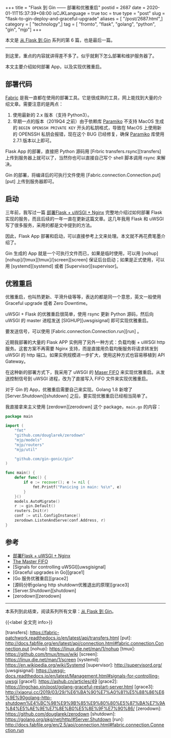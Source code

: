 +++
title = "Flask 到 Gin —— 部署和优雅重启"
postid = 2687
date = 2020-01-11T15:37:39+08:00
isCJKLanguage = true
toc = true
type = "post"
slug = "flask-to-gin-deploy-and-graceful-upgrade"
aliases = [ "/post/2687.html",]
category = [ "technology",]
tag = [ "fromto", "flask", "golang", "python", "gin", "mjp"]
+++

本文是 [从 Flask 到 Gin](/post/flask-to-gin-index/) 系列的第 6 篇，也是最后一篇。

----

到这里，重点的内容就讲得差不多了。似乎就剩下怎么部署和维护服务器了。

本文主要介绍如何部署 App，以及实现优雅重启。<!--more-->

## 部署代码

[Fabric][fabfile] 是我一直都在使用的部署工具。它是很成熟的工具，网上能找到大量的介绍文章。需要注意的是两点：

1. 使用最新的 2.x 版本（支持 Python3）。
2. 早期一点的版本（2019Q4 之前）由于依赖库 [Paramiko][271] 不支持 MacOS 生成的 `BEGIN OPENSSH PRIVATE KEY` 开头的私钥格式，导致在 MacOS 上使用新的 OPENSSH 私钥会报错，现在这个 BUG 已经修复，确保 [Paramiko][271] 库使用 2.7.1 版本以上即可。

Flask App 的部署，直接把 Python 源码用 [Frbric transfers.rsync][transfers] 上传到服务器上就可以了，当然你也可以直接自己写个 shell 脚本调用 rsync 来解决。

Gin 的部署，将编译后的可执行文件使用 [Fabric.connection.Connection.put][put] 上传到服务器即可。

## 启动

三年前，我写过一篇 [部署Flask + uWSGI + Nginx][uwsgi] 完整地介绍过如何部署 Flask 实现的服务，而且后续的一年一直在更新这篇文章。这几年我用 Flask 和 uWSGI 写了很多服务，采用的都是文中提到的方法。 

因此，Flask App 部署和启动，可以直接参考上文来处理。本文就不再花费笔墨介绍了。

Gin 生成的 App 就是一个可执行文件而已，如果是临时使用，可以用 [nohup][nohup]/[tmux][tmux]/[screen][screen] 保证后台启动；如果是正式使用，可以用 [systemd][systemd] 或者 [Supervisor][supervisor]。

## 优雅重启

优雅重启，也叫热更新、平滑升级等等，表达的都是同一个意思，英文一般使用 Graceful upgrade 或者 Zero Downtime。

uWSGI + Flask 的优雅重启很简单，使用 rsync 更新 Python 源码，然后向 uWSGI 的 master 进程发送 [SIGHUP][uwsgisignal] 即可实现优雅重启。

要发送信号，可以使用 [Fabric.connection.Connection.run][run] 。

近期我部署的大量的 Flask APP 实例用了另外一种方式：负载均衡 + uWSGI http 服务。这套方案不再需要 Nginx 支持，而是直接用负载均衡服务将请求转发到 uWSGI 的 http 端口。如果实例规模进一步扩大，使用这种方式也容易移植到 API Gateway。

在这种新的部署方式下，我采用了 uWSGI 的 [Maser FIFO][fifo] 来实现优雅重启。从发送控制信号到 uWSGI 进程，改为了直接写入 FIFO 文件来实现优雅重启。

对于 Gin 的 App，优雅重启需要自己来实现。Golang 1.8 新增了 [Server.Shutdown][shutdown] 之后，要实现优雅重启已经相当简单了。

我直接拿来主义使用 [zerdown][zerodown] 这个 package，`main.go` 的内容：

``` go
package main

import (
	"fmt"
    "github.com/douglarek/zerodown"
	"mjp/models"
	"mjp/routers"
	"mjp/util"

	"github.com/gin-gonic/gin"
)

func main() {
	defer func() {
		if e := recover(); e != nil {
			fmt.Printf("Panicing in main: %s\n", e)
		}
	}()
	models.AutoMigrate()
	r := gin.Default()
	routers.Init(r)
	conf := util.ConfigInstance()
	zerodown.ListenAndServe(conf.Address, r)
}
```

## 参考

- [部署Flask + uWSGI + Nginx][uwsgi]
- [The Master FIFO][fifo]
- [Signals for controlling uWSGI][uwsgisignal]
- [Graceful upgrades in Go][grace1]
- [Go 服务优雅重启][grace2]
- [源码分析golang http shutdown优雅退出的原理][grace3]
- [Server.Shutdown][shutdown]
- [zerodown][zerodown]

----

本系列到此结束，阅读系列所有文章：[从 Flask 到 Gin](/post/flask-to-gin-index/)。

{{<label 全文完 info>}}

[uwsgi]: /post/deploy-flask-uwsgi-nginx/
[fifo]: https://uwsgi-docs.readthedocs.io/en/latest/MasterFIFO.html
[fabfile]: https://www.fabfile.org/
[271]: https://www.paramiko.org/changelog.html#2.7.1
[transfers[: https://fabric-patchwork.readthedocs.io/en/latest/api/transfers.html
[put]: http://docs.fabfile.org/en/latest/api/connection.html#fabric.connection.Connection.put
[nohup]: https://linux.die.net/man/1/nohup
[tmux]: https://github.com/tmux/tmux/wiki
[screen]: https://linux.die.net/man/1/screen
[systemd]: https://en.wikipedia.org/wiki/Systemd
[supervisor]: http://supervisord.org/
[uwsgisignal]: https://uwsgi-docs.readthedocs.io/en/latest/Management.html#signals-for-controlling-uwsgi
[grace1]: https://ashub.cn/articles/49
[grace2]: https://lingchao.xin/post/golang-graceful-restart-server.html
[grace3]: http://xiaorui.cc/2019/03/29/%E6%BA%90%E7%A0%81%E5%88%86%E6%9E%90golang-http-shutdown%E4%BC%98%E9%9B%85%E9%80%80%E5%87%BA%E7%9A%84%E5%AE%9E%E7%8E%B0%E5%8E%9F%E7%90%86/
[zerodown]: https://github.com/douglarek/zerodown
[shutdown]: https://golang.org/pkg/net/http/#Server.Shutdown
[run]: http://docs.fabfile.org/en/2.5/api/connection.html#fabric.connection.Connection.run